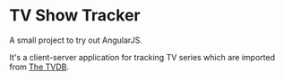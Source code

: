# TV Show Tracker

A small project to try out AngularJS.

It's a client-server application for tracking TV series which are imported from [The TVDB](http://thetvdb.com/).
